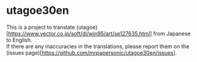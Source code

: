 # utagoe30en
This is a project to translate (utagoe)[https://www.vector.co.jp/soft/dl/win95/art/se127635.html] from Japanese to English.<br>
If there are any inaccuracies in the translations, please report them on the (issues page)[https://github.com/mrpapersonic/utagoe30en/issues].

